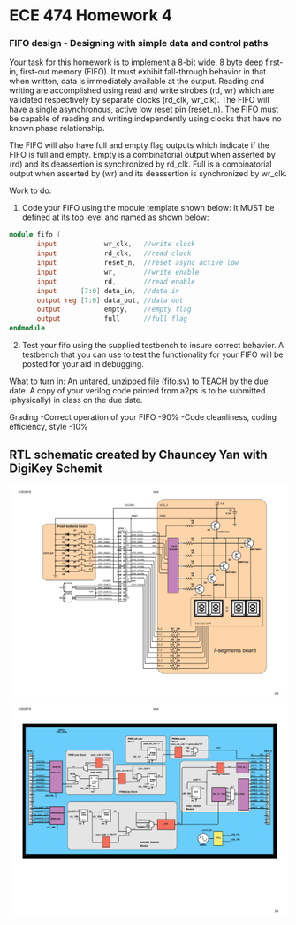# ECE 474 Homework 4
### FIFO design - Designing with simple data and control paths

Your task for this homework is to implement a 8-bit wide, 8 byte deep
first-in, first-out memory (FIFO). It must exhibit fall-through behavior
in that when written, data is immediately available at the output. Reading
and writing are accomplished using read and write strobes (rd, wr) which 
are validated respectively by separate clocks (rd_clk, wr_clk). The FIFO
will have a single asynchronous, active low reset pin (reset_n). The FIFO 
must be capable of reading and writing independently using clocks that 
have no known phase relationship.

The FIFO will also have full and empty flag outputs which indicate if 
the FIFO is full and empty.  Empty is a combinatorial output when
asserted by (rd) and its deassertion is synchronized by rd_clk. Full is 
a combinatorial output when asserted by (wr) and its deassertion is 
synchronized by wr_clk.


Work to do:

1. Code your FIFO using the module template shown below: It MUST be defined at 
its top level and named as shown below:
```verilog
module fifo ( 
       input            wr_clk,   //write clock
       input            rd_clk,   //read clock
       input            reset_n,  //reset async active low
       input            wr,       //write enable 
       input            rd,       //read enable    
       input      [7:0] data_in,  //data in
       output reg [7:0] data_out, //data out
       output           empty,    //empty flag
       output           full      //full flag
endmodule
```
2. Test your fifo using the supplied testbench to insure correct behavior.  A 
   testbench that you can use to test the functionality for your FIFO will be
   posted for your aid in debugging.

What to turn in:
  An untared, unzipped file (fifo.sv) to TEACH by the due date. 
  A copy of your verilog code printed from a2ps is to be submitted
  (physically) in class on the due date. 

Grading
  -Correct operation of your FIFO             -90%
  -Code cleanliness, coding efficiency, style -10%

## RTL schematic created by Chauncey Yan with DigiKey Schemit

![](lab4-1.png)
![](lab4-2.png)
